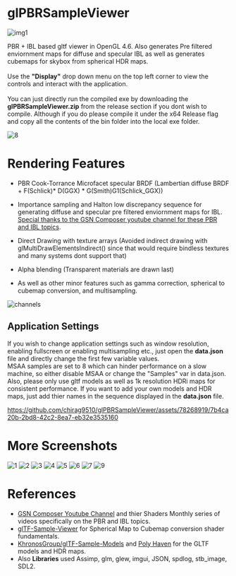 # glPBRSampleViewer
![img1](https://github.com/chirag9510/glPBRSampleViewer/assets/78268919/9a5ba486-8906-4c59-8357-7bc5228d9b01)

PBR + IBL based gltf viewer in OpenGL 4.6. Also generates Pre filtered enviornment maps for diffuse and specular IBL as well as generates cubemaps for skybox from spherical HDR maps.\
\
Use the **"Display"** drop down menu on the top left corner to view the controls and interact with the application.\
\
You can just directly run the compiled exe by downloading the **glPBRSampleViewer.zip** from the release section if you dont wish to compile. Although if you do please compile it under the x64 Release flag and copy all the contents of the bin folder into the local exe folder.

![8](https://github.com/chirag9510/glPBRSampleViewer/assets/78268919/ba1b6931-a029-42f6-9032-cc5ee5d53f73)

# Rendering Features
* PBR Cook-Torrance Microfacet specular BRDF (Lambertian diffuse BRDF + F(Schlick)* D(GGX) * G(Smith)G1(Schlick_GGX)) 
* Importance sampling and Halton low discrepancy sequence for generating diffuse and specular pre filtered enviornment maps for IBL.\
  [Special thanks to the GSN Composer youtube channel for these PBR and IBL topics](https://www.youtube.com/@gsn-composer).
  
* Direct Drawing with texture arrays (Avoided indirect drawing with glMultiDrawElementsIndirect() since that would require bindless textures and many systems dont support that)
* Alpha blending (Transparent materials are drawn last)
* As well as other minor features such as  gamma correction, spherical to cubemap conversion, and multisampling.

![channels](https://github.com/chirag9510/glPBRSampleViewer/assets/78268919/c85b32e0-f4aa-498e-ad9c-5e376280de4f)

## Application Settings
If you wish to change application settings such as window resolution, enabling fullscreen or enabling multisampling etc., just open the **data.json** file and directly change the first few variable values.\
MSAA samples are set to 8 which can hinder performance on a slow machine, so either disable MSAA or change the "Samples" var in data.json.\
Also, please only use gltf models as well as 1k resolution HDRi maps for consistent performance. If you want to add your own models and HDR maps, just add thier names in the sequence displayed in the **data.json** file.

https://github.com/chirag9510/glPBRSampleViewer/assets/78268919/7b4ca20b-2bd8-42c2-8ea7-eb32e3535160

# More Screenshots
![1](https://github.com/chirag9510/glPBRSampleViewer/assets/78268919/43f149f4-bffb-4b51-9951-5e8a6e1c719d)
![2](https://github.com/chirag9510/glPBRSampleViewer/assets/78268919/2bde1bc5-74e1-4a2f-91ce-7193ee3a4636)
![3](https://github.com/chirag9510/glPBRSampleViewer/assets/78268919/5dc7b285-6094-4dc1-b748-f3a122bdbbef)
![4](https://github.com/chirag9510/glPBRSampleViewer/assets/78268919/52d22637-e43e-40bd-9b7b-82289455f795)
![5](https://github.com/chirag9510/glPBRSampleViewer/assets/78268919/8d3dcedf-84ee-4c52-8665-4a9d47eb7782)
![6](https://github.com/chirag9510/glPBRSampleViewer/assets/78268919/bd8c4408-b159-4134-b1d5-5dd0d262a59c)
![7](https://github.com/chirag9510/glPBRSampleViewer/assets/78268919/d1e48cc0-0b99-43e1-9636-0d24aba40795)
![9](https://github.com/chirag9510/glPBRSampleViewer/assets/78268919/fb77e2c0-94b8-4cab-b920-a8fec9f7651a)

# References
* [GSN Composer Youtube Channel](https://www.youtube.com/@gsn-composer) and thier Shaders Monthly series of videos specifically on the PBR and IBL topics.
* [glTF-Sample-Viewer](https://github.com/KhronosGroup/glTF-Sample-Viewer) for Spherical Map to Cubemap conversion shader fundamentals.
* [KhronosGroup/glTF-Sample-Models](https://github.com/KhronosGroup/glTF-Sample-Models) and [Poly Haven](https://polyhaven.com/) for the GLTF models and HDR maps.
* Also **Libraries** used Assimp, glm, glew, imgui, JSON, spdlog, stb_image, SDL2.
